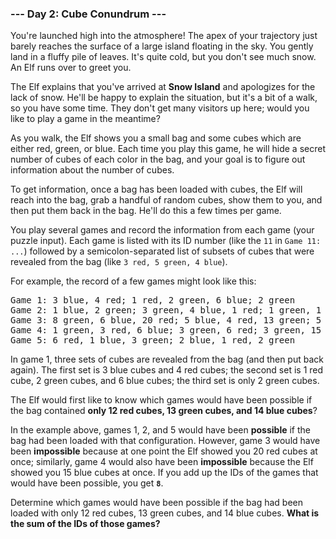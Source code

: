 ### --- Day 2: Cube Conundrum ---

You're launched high into the atmosphere! The apex of your trajectory just barely reaches the
surface of a large island floating in the sky. You gently land in a fluffy pile of leaves. It's
quite cold, but you don't see much snow. An Elf runs over to greet you.

The Elf explains that you've arrived at <b>Snow Island</b> and apologizes for the lack of snow.
He'll be happy to explain the situation, but it's a bit of a walk, so you have some time. They don't
get many visitors up here; would you like to play a game in the meantime?

As you walk, the Elf shows you a small bag and some cubes which are either red, green, or blue. Each
time you play this game, he will hide a secret number of cubes of each color in the bag, and your
goal is to figure out information about the number of cubes.

To get information, once a bag has been loaded with cubes, the Elf will reach into the bag, grab a
handful of random cubes, show them to you, and then put them back in the bag. He'll do this a few
times per game.

You play several games and record the information from each game (your puzzle input). Each game is
listed with its ID number (like the <code>11</code> in <code>Game 11: ...</code>) followed by a
semicolon-separated list of subsets of cubes that were revealed from the bag (like <code>3 red, 5
green, 4 blue</code>).

For example, the record of a few games might look like this:

<pre>
Game 1: 3 blue, 4 red; 1 red, 2 green, 6 blue; 2 green
Game 2: 1 blue, 2 green; 3 green, 4 blue, 1 red; 1 green, 1 blue
Game 3: 8 green, 6 blue, 20 red; 5 blue, 4 red, 13 green; 5 green, 1 red
Game 4: 1 green, 3 red, 6 blue; 3 green, 6 red; 3 green, 15 blue, 14 red
Game 5: 6 red, 1 blue, 3 green; 2 blue, 1 red, 2 green
</pre>

In game 1, three sets of cubes are revealed from the bag (and then put back again). The first set is
3 blue cubes and 4 red cubes; the second set is 1 red cube, 2 green cubes, and 6 blue cubes; the
third set is only 2 green cubes.

The Elf would first like to know which games would have been possible if the bag contained <b>only
12 red cubes, 13 green cubes, and 14 blue cubes</b>?

In the example above, games 1, 2, and 5 would have been <b>possible</b> if the bag had been loaded
with that configuration. However, game 3 would have been <b>impossible</b> because at one point the
Elf showed you 20 red cubes at once; similarly, game 4 would also have been <b>impossible</b>
because the Elf showed you 15 blue cubes at once. If you add up the IDs of the games that would have
been possible, you get <code><b>8</b></code>.

Determine which games would have been possible if the bag had been loaded with only 12 red cubes, 13
green cubes, and 14 blue cubes. <b>What is the sum of the IDs of those games?</b>